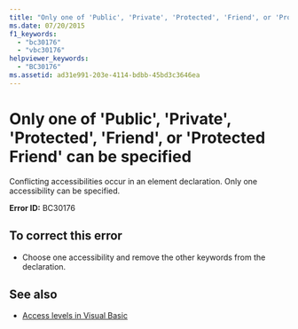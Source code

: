 ```yaml
---
title: "Only one of 'Public', 'Private', 'Protected', 'Friend', or 'Protected Friend' can be specified"
ms.date: 07/20/2015
f1_keywords: 
  - "bc30176"
  - "vbc30176"
helpviewer_keywords: 
  - "BC30176"
ms.assetid: ad31e991-203e-4114-bdbb-45bd3c3646ea
---
```

# Only one of 'Public', 'Private', 'Protected', 'Friend', or 'Protected Friend' can be specified
Conflicting accessibilities occur in an element declaration. Only one accessibility can be specified.  
  
 **Error ID:** BC30176  
  
## To correct this error  
  
- Choose one accessibility and remove the other keywords from the declaration.  
  
## See also

- [Access levels in Visual Basic](../programming-guide/language-features/declared-elements/access-levels.md)

